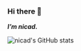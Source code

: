 ### Hi there 👋
***I’m nicad.***
  
![nicad's GitHub stats](https://github-readme-stats.vercel.app/api?username=PBnicad&show_icons=true&theme=apprentice)
